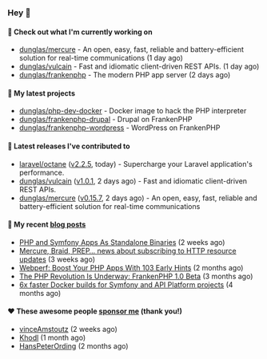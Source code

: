 ### Hey 👋

#### 👷 Check out what I'm currently working on

- [dunglas/mercure](https://github.com/dunglas/mercure) - An open, easy, fast, reliable and battery-efficient solution for real-time communications (1 day ago)
- [dunglas/vulcain](https://github.com/dunglas/vulcain) - Fast and idiomatic client-driven REST APIs. (1 day ago)
- [dunglas/frankenphp](https://github.com/dunglas/frankenphp) - The modern PHP app server (2 days ago)

#### 🌱 My latest projects

- [dunglas/php-dev-docker](https://github.com/dunglas/php-dev-docker) - Docker image to hack the PHP interpreter
- [dunglas/frankenphp-drupal](https://github.com/dunglas/frankenphp-drupal) - Drupal on FrankenPHP
- [dunglas/frankenphp-wordpress](https://github.com/dunglas/frankenphp-wordpress) - WordPress on FrankenPHP

#### 🔭 Latest releases I've contributed to

- [laravel/octane](https://github.com/laravel/octane) ([v2.2.5](https://github.com/laravel/octane/releases/tag/v2.2.5), today) - Supercharge your Laravel application&#39;s performance.
- [dunglas/vulcain](https://github.com/dunglas/vulcain) ([v1.0.1](https://github.com/dunglas/vulcain/releases/tag/v1.0.1), 2 days ago) - Fast and idiomatic client-driven REST APIs.
- [dunglas/mercure](https://github.com/dunglas/mercure) ([v0.15.7](https://github.com/dunglas/mercure/releases/tag/v0.15.7), 2 days ago) - An open, easy, fast, reliable and battery-efficient solution for real-time communications

#### 📜 My recent [blog posts](https://dunglas.fr)

- [PHP and Symfony Apps As Standalone Binaries](https://dunglas.dev/2023/12/php-and-symfony-apps-as-standalone-binaries/) (2 weeks ago)
- [Mercure, Braid, PREP… news about subscribing to HTTP resource updates](https://dunglas.dev/2023/11/mercure-braid-prep-news-about-subscribing-to-http-resource-updates/) (3 weeks ago)
- [Webperf: Boost Your PHP Apps With 103 Early Hints](https://dunglas.dev/2023/10/webperf-boost-your-php-apps-with-103-early-hints/) (2 months ago)
- [The PHP Revolution Is Underway: FrankenPHP 1.0 Beta](https://dunglas.dev/2023/09/the-php-revolution-is-underway-frankenphp-1-0-beta/) (3 months ago)
- [6x faster Docker builds for Symfony and API Platform projects](https://dunglas.dev/2023/08/6x-faster-docker-builds-for-symfony-and-api-platform-projects/) (4 months ago)

#### ❤️ These awesome people [sponsor me](https://github.com/sponsors/dunglas) (thank you!)

- [vinceAmstoutz](https://github.com/vinceAmstoutz) (2 weeks ago)
- [Khodl](https://github.com/Khodl) (1 month ago)
- [HansPeterOrding](https://github.com/HansPeterOrding) (2 months ago)
